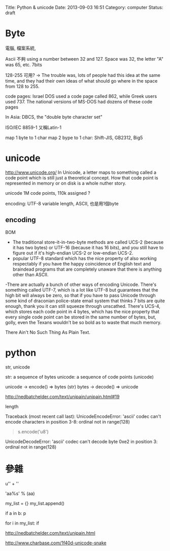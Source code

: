 Title: Python & unicode
Date: 2013-09-03 16:51
Category: computer
Status: draft

Byte
==========
電腦, 檔案系統,

Ascii
不夠
 using a number between 32 and 127. Space was 32, the letter "A" was 65, etc.
7bits

 128-255 可用? -> The trouble was, lots of people had this idea at the same time, and they had their own ideas of what should go where in the space from 128 to 255. 

 code pages: Israel DOS used a code page called 862, while Greek users used 737.
The national versions of MS-DOS had dozens of these code pages

 In Asia: DBCS, the "double byte character set"

ISO/IEC 8859-1 又稱Latin-1

map 1 byte to 1 char 
map 2 bype to 1 char: Shift-JIS, GB2312, Big5

unicode
===========
http://www.unicode.org/
In Unicode, a letter maps to something called a code point which is still just a theoretical concept. How that code point is represented in memory or on disk is a whole nuther story.

unicode 1M code points, 110k assigned ?

encoding: UTF-8
variable length, ASCII, 也是用1個byte






encoding
---------
BOM


- The traditional store-it-in-two-byte methods are called UCS-2 (because it has two bytes) or UTF-16 (because it has 16 bits), and you still have to figure out if it's high-endian UCS-2 or low-endian UCS-2.
- popular UTF-8 standard which has the nice property of also working respectably if you have the happy coincidence of English text and braindead programs that are completely unaware that there is anything other than ASCII.

-There are actually a bunch of other ways of encoding Unicode. There's something called UTF-7, which is a lot like UTF-8 but guarantees that the high bit will always be zero, so that if you have to pass Unicode through some kind of draconian police-state email system that thinks 7 bits are quite enough, thank you it can still squeeze through unscathed. There's UCS-4, which stores each code point in 4 bytes, which has the nice property that every single code point can be stored in the same number of bytes, but, golly, even the Texans wouldn't be so bold as to waste that much memory.

There Ain't No Such Thing As Plain Text.


python
===========
str, unicode

str: a sequence of bytes
unicode: a sequence of code points (unicode)

unicode -> encode() => bytes (str)
bytes -> decode() => unicode

http://nedbatchelder.com/text/unipain/unipain.html#19

length

Traceback (most recent call last):
UnicodeEncodeError: 'ascii' codec can't encode characters in
          position 3-8: ordinal not in range(128)

> s.encode('u8')

UnicodeDecodeError: 'ascii' codec can't decode byte 0xe2 in
          position 3: ordinal not in range(128)


參雜
===========
u'' + ''

'aa%s' % (aa)

my_list = {}
my_list.append()

if a in b:
  p

for i in my_list:
    if 


http://nedbatchelder.com/text/unipain.html

http://www.charbase.com/1f40d-unicode-snake

